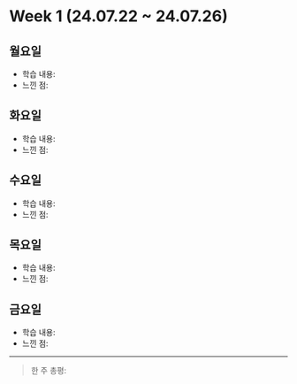 # Week 1 (24.07.22 ~ 24.07.26)

## 월요일
- 학습 내용:
- 느낀 점:

## 화요일
- 학습 내용:
- 느낀 점:

## 수요일
- 학습 내용:
- 느낀 점:

## 목요일
- 학습 내용:
- 느낀 점:

## 금요일
- 학습 내용:
- 느낀 점:

---
> 한 주 총평: